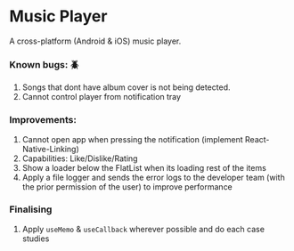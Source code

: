 # Music Player

A cross-platform (Android & iOS) music player.

### Known bugs: 🪲

1. Songs that dont have album cover is not being detected.
2. Cannot control player from notification tray

### Improvements:

1. Cannot open app when pressing the notification (implement React-Native-Linking)
2. Capabilities: Like/Dislike/Rating
3. Show a loader below the FlatList when its loading rest of the items
4. Apply a file logger and sends the error logs to the developer team (with the prior permission of the user) to improve performance

### Finalising

1. Apply `useMemo` & `useCallback` wherever possible and do each case studies
